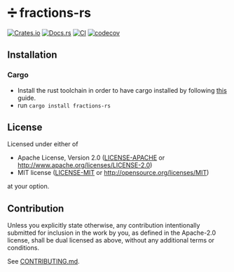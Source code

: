 # ➗ fractions-rs

[![Crates.io](https://img.shields.io/crates/v/fractions-rs.svg)](https://crates.io/crates/fractions-rs)
[![Docs.rs](https://docs.rs/fractions-rs/badge.svg)](https://docs.rs/fractions-rs)
[![CI](https://github.com/luk036/fractions-rs/workflows/CI/badge.svg)](https://github.com/luk036/fractions-rs/actions)
[![codecov](https://codecov.io/gh/luk036/fractions-rs/branch/main/graph/badge.svg?token=txcnTQXxiC)](https://codecov.io/gh/luk036/fractions-rs)

## Installation

### Cargo

- Install the rust toolchain in order to have cargo installed by following
  [this](https://www.rust-lang.org/tools/install) guide.
- run `cargo install fractions-rs`

## License

Licensed under either of

- Apache License, Version 2.0
  ([LICENSE-APACHE](LICENSE-APACHE) or http://www.apache.org/licenses/LICENSE-2.0)
- MIT license
  ([LICENSE-MIT](LICENSE-MIT) or http://opensource.org/licenses/MIT)

at your option.

## Contribution

Unless you explicitly state otherwise, any contribution intentionally submitted
for inclusion in the work by you, as defined in the Apache-2.0 license, shall be
dual licensed as above, without any additional terms or conditions.

See [CONTRIBUTING.md](CONTRIBUTING.md).
